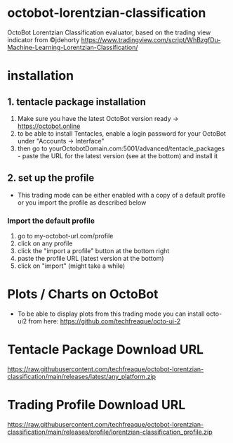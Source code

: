 

# octobot-lorentzian-classification
OctoBot Lorentzian Classification evaluator, based on the trading view indicator from ©jdehorty https://www.tradingview.com/script/WhBzgfDu-Machine-Learning-Lorentzian-Classification/

# installation
## 1. tentacle package installation
1. Make sure you have the latest OctoBot version ready -> https://octobot.online
2. to be able to install Tentacles, enable a login password for your OctoBot under "Accounts -> Interface"
3. then go to yourOctobotDomain.com:5001/advanced/tentacle_packages - paste the URL for the latest version (see at the bottom) and install it

## 2. set up the profile
* This trading mode can be either enabled with a copy of a default profile or you import the profile as described below
### Import the default profile
1. go to my-octobot-url.com/profile
2. click on any profile
3. click the "import a profile" button at the bottom right
4. paste the profile URL (latest version at the bottom)
5. click on "import" (might take a while)


# Plots / Charts on OctoBot
* To be able to display plots from this trading mode you can install octo-ui2 from here: https://github.com/techfreaque/octo-ui-2

# Tentacle Package Download URL
https://raw.githubusercontent.com/techfreaque/octobot-lorentzian-classification/main/releases/latest/any_platform.zip

# Trading Profile Download URL
https://raw.githubusercontent.com/techfreaque/octobot-lorentzian-classification/main/releases/profile/lorentzian-classification_profile.zip
